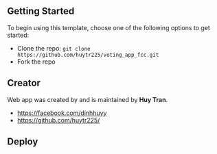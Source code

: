 ## Getting Started

To begin using this template, choose one of the following options to get started:
* Clone the repo: `git clone https://github.com/huytr225/voting_app_fcc.git`
* Fork the repo

## Creator

Web app was created by and is maintained by **Huy Tran**.

* https://facebook.com/dinhhuyy
* https://github.com/huytr225/

## Deploy
